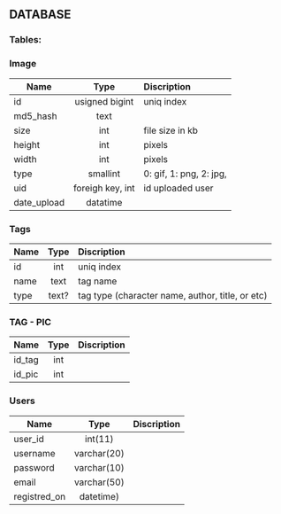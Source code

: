## DATABASE
### Tables:

### Image
| Name | Type | Discription |
| -----| :---:| :-----------|
| id | usigned bigint | uniq index
| md5_hash | text| |
| size | int| file size in kb |
| height | int | pixels |
| width | int | pixels  |
| type | smallint | 0: gif, 1: png,   2: jpg,|
| uid  | foreigh key, int| id uploaded user |
|date_upload| datatime | 

### Tags
| Name | Type | Discription |
| -----| :---:| :-----------|
| id  | int| uniq index|
| name | text | tag name |
| type | text? | tag type (character name, author, title, or etc)|

### TAG - PIC
| Name | Type | Discription |
| -----| :---:| :-----------|
| id_tag | int ||
| id_pic | int ||

### Users
| Name | Type | Discription |
| -----| :---:| :-----------|
| user_id| int(11) |||
| username| varchar(20) ||
| password |varchar(10)||
| email|varchar(50)||
| registred_on |datetime)||

